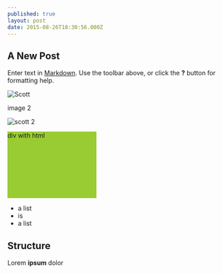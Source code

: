 ```yaml
---
published: true
layout: post
date: 2015-08-26T18:30:56.000Z
---
```



## A New Post

Enter text in [Markdown](http://daringfireball.net/projects/markdown/). Use the toolbar above, or click the **?** button for formatting help.

![Scott]({{site.baseurl}}/_posts/avatar.jpg)

image 2

![scott 2]({{site.baseurl}}/images/scott.jpg)


<!---
Comment #1 with three opening dashes
-->

[comment]: <> (Comment #2. Hope this one works)

<div class="someclass" style="display:block; width: 200px; height: 150px; background-color:#99cc33;">div with html</div>

- a list
- is
- a list

## Structure

Lorem **ipsum** dolor

